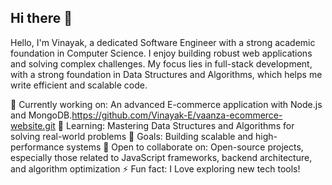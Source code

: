 ## Hi there 👋

Hello, I'm Vinayak, a dedicated Software Engineer with a strong academic foundation in Computer Science. I enjoy building robust web applications and solving complex challenges. My focus lies in full-stack development, with a strong foundation in Data Structures and Algorithms, which helps me write efficient and scalable code. 

💼 Currently working on: An advanced E-commerce application with Node.js and MongoDB.https://github.com/Vinayak-E/vaanza-ecommerce-website.git
🌱 Learning: Mastering Data Structures and Algorithms for solving real-world problems
🎯 Goals: Building scalable and high-performance systems
🤝 Open to collaborate on: Open-source projects, especially those related to JavaScript frameworks, backend architecture, and algorithm optimization
⚡ Fun fact: I Love exploring new tech tools!
